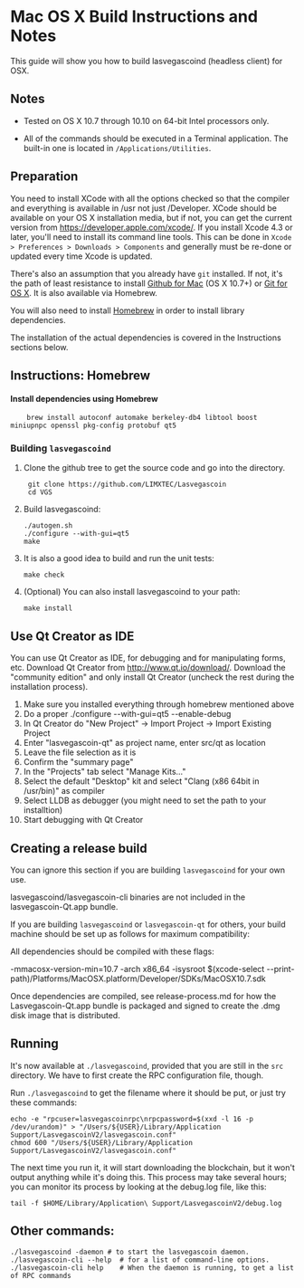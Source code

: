 Mac OS X Build Instructions and Notes
====================================
This guide will show you how to build lasvegascoind (headless client) for OSX.

Notes
-----

* Tested on OS X 10.7 through 10.10 on 64-bit Intel processors only.

* All of the commands should be executed in a Terminal application. The
built-in one is located in `/Applications/Utilities`.

Preparation
-----------

You need to install XCode with all the options checked so that the compiler
and everything is available in /usr not just /Developer. XCode should be
available on your OS X installation media, but if not, you can get the
current version from https://developer.apple.com/xcode/. If you install
Xcode 4.3 or later, you'll need to install its command line tools. This can
be done in `Xcode > Preferences > Downloads > Components` and generally must
be re-done or updated every time Xcode is updated.

There's also an assumption that you already have `git` installed. If
not, it's the path of least resistance to install [Github for Mac](https://mac.github.com/)
(OS X 10.7+) or
[Git for OS X](https://code.google.com/p/git-osx-installer/). It is also
available via Homebrew.

You will also need to install [Homebrew](http://brew.sh) in order to install library
dependencies.

The installation of the actual dependencies is covered in the Instructions
sections below.

Instructions: Homebrew
----------------------

#### Install dependencies using Homebrew

        brew install autoconf automake berkeley-db4 libtool boost miniupnpc openssl pkg-config protobuf qt5

### Building `lasvegascoind`

1. Clone the github tree to get the source code and go into the directory.

        git clone https://github.com/LIMXTEC/Lasvegascoin
        cd VGS

2.  Build lasvegascoind:

        ./autogen.sh
        ./configure --with-gui=qt5
        make

3.  It is also a good idea to build and run the unit tests:

        make check

4.  (Optional) You can also install lasvegascoind to your path:

        make install

Use Qt Creator as IDE
------------------------
You can use Qt Creator as IDE, for debugging and for manipulating forms, etc.
Download Qt Creator from http://www.qt.io/download/. Download the "community edition" and only install Qt Creator (uncheck the rest during the installation process).

1. Make sure you installed everything through homebrew mentioned above
2. Do a proper ./configure --with-gui=qt5 --enable-debug
3. In Qt Creator do "New Project" -> Import Project -> Import Existing Project
4. Enter "lasvegascoin-qt" as project name, enter src/qt as location
5. Leave the file selection as it is
6. Confirm the "summary page"
7. In the "Projects" tab select "Manage Kits..."
8. Select the default "Desktop" kit and select "Clang (x86 64bit in /usr/bin)" as compiler
9. Select LLDB as debugger (you might need to set the path to your installtion)
10. Start debugging with Qt Creator

Creating a release build
------------------------
You can ignore this section if you are building `lasvegascoind` for your own use.

lasvegascoind/lasvegascoin-cli binaries are not included in the lasvegascoin-Qt.app bundle.

If you are building `lasvegascoind` or `lasvegascoin-qt` for others, your build machine should be set up
as follows for maximum compatibility:

All dependencies should be compiled with these flags:

 -mmacosx-version-min=10.7
 -arch x86_64
 -isysroot $(xcode-select --print-path)/Platforms/MacOSX.platform/Developer/SDKs/MacOSX10.7.sdk

Once dependencies are compiled, see release-process.md for how the Lasvegascoin-Qt.app
bundle is packaged and signed to create the .dmg disk image that is distributed.

Running
-------

It's now available at `./lasvegascoind`, provided that you are still in the `src`
directory. We have to first create the RPC configuration file, though.

Run `./lasvegascoind` to get the filename where it should be put, or just try these
commands:

    echo -e "rpcuser=lasvegascoinrpc\nrpcpassword=$(xxd -l 16 -p /dev/urandom)" > "/Users/${USER}/Library/Application Support/LasvegascoinV2/lasvegascoin.conf"
    chmod 600 "/Users/${USER}/Library/Application Support/LasvegascoinV2/lasvegascoin.conf"

The next time you run it, it will start downloading the blockchain, but it won't
output anything while it's doing this. This process may take several hours;
you can monitor its process by looking at the debug.log file, like this:

    tail -f $HOME/Library/Application\ Support/LasvegascoinV2/debug.log

Other commands:
-------

    ./lasvegascoind -daemon # to start the lasvegascoin daemon.
    ./lasvegascoin-cli --help  # for a list of command-line options.
    ./lasvegascoin-cli help    # When the daemon is running, to get a list of RPC commands

